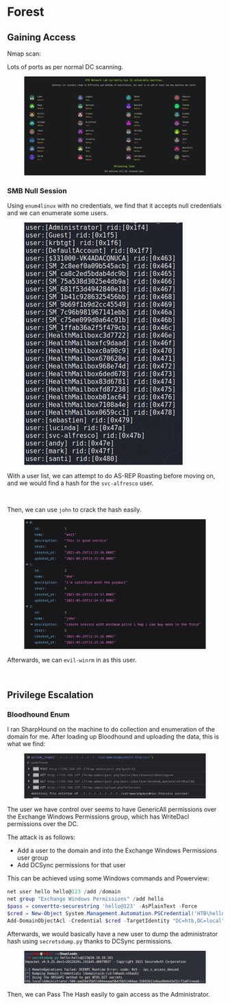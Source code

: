 # Forest

## Gaining Access

Nmap scan:

Lots of ports as per normal DC scanning.

<figure><img src="../../../.gitbook/assets/image (12) (5).png" alt=""><figcaption></figcaption></figure>

### SMB Null Session

Using `enum4linux` with no credentials, we find that it accepts null credentials and we can enumerate some users.

<figure><img src="../../../.gitbook/assets/image (130) (1).png" alt=""><figcaption></figcaption></figure>

With a user list, we can attempt to do AS-REP Roasting before moving on, and we would find a hash for the `svc-alfresco` user.

<figure><img src="../../../.gitbook/assets/image (4) (1) (1) (3).png" alt=""><figcaption></figcaption></figure>

Then, we can use `john` to crack the hash easily.

<figure><img src="../../../.gitbook/assets/image (257).png" alt=""><figcaption></figcaption></figure>

Afterwards, we can `evil-winrm` in as this user.

<figure><img src="../../../.gitbook/assets/image (1) (1) (10).png" alt=""><figcaption></figcaption></figure>

## Privilege Escalation

### Bloodhound Enum

I ran SharpHound on the machine to do collection and enumeration of the domain for me. After loading up Bloodhound and uploading the data, this is what we find:

<figure><img src="../../../.gitbook/assets/image (12) (1) (5).png" alt=""><figcaption></figcaption></figure>

The user we have control over seems to have GenericAll permissions over the Exchange Windows Permissions group, which has WriteDacl permissions over the DC.&#x20;

The attack is as follows:

* Add a user to the domain and into the Exchange Windows Permissions user group
* Add DCSync permissions for that user

This can be achieved using some Windows commands and Powerview:

```powershell
net user hello hello@123 /add /domain
net group "Exchange Windows Permissions" /add hello
$pass = convertto-securestring 'hello@123' -AsPlainText -Force
$cred = New-Object System.Management.Automation.PSCredential('HTB\hello', $pass)
Add-DomainObjectAcl -Credential $cred -TargetIdentity "DC=htb,DC=local" -PrincipalIdentity hello -Rights DCSync
```

Afterwards, we would basically have a new user to dump the administrator hash using `secretsdump.py` thanks to DCSync permissions.

<figure><img src="../../../.gitbook/assets/image (124) (1).png" alt=""><figcaption></figcaption></figure>

Then, we can Pass The Hash easily to gain access as the Administrator.

<figure><img src="../../../.gitbook/assets/image (20) (1) (5).png" alt=""><figcaption></figcaption></figure>
